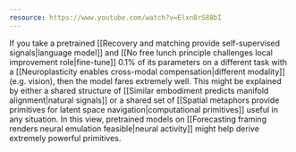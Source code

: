 ```yaml
---
resource: https://www.youtube.com/watch?v=Elxn8rS88bI
---
```


If you take a pretrained [[Recovery and matching provide self-supervised signals|language model]] and [[No free lunch principle challenges local improvement role|fine-tune]] 0.1% of its parameters on a different task with a [[Neuroplasticity enables cross-modal compensation|different modality]] (e.g. vision), then the model fares extremely well. This might be explained by either a shared structure of [[Similar embodiment predicts manifold alignment|natural signals]] or a shared set of [[Spatial metaphors provide primitives for latent space navigation|computational primitives]] useful in any situation. In this view, pretrained models on [[Forecasting framing renders neural emulation feasible|neural activity]] might help derive extremely powerful primitives.